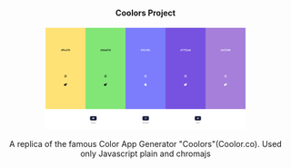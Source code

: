 <h4 align="center">Coolors Project</h4>

<p align="center"><img  width="70%" src="https://github.com/marco-faltoni/coloors-project/blob/main/screen.png"></p>

<p align="center">A replica of the famous Color App Generator "Coolors"(Coolor.co). Used only Javascript plain and chromajs </p>
